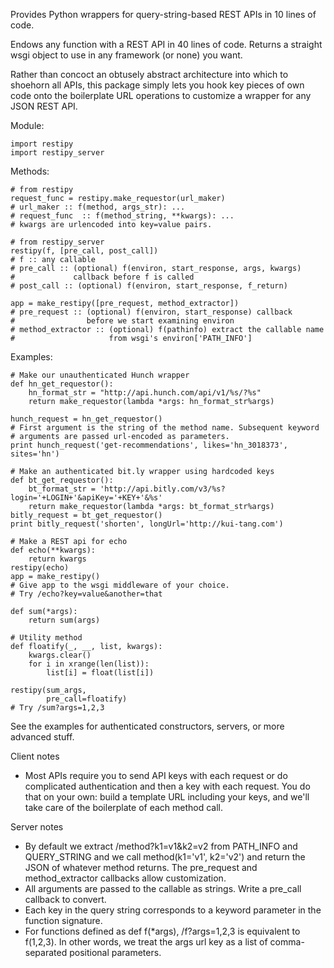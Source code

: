 Provides Python wrappers for query-string-based REST APIs in 10 lines of code.

Endows any function with a REST API in 40 lines of code. Returns a straight wsgi object to use in any framework (or none) you want.

Rather than concoct an obtusely abstract architecture into which to shoehorn all APIs, this package simply lets you hook key pieces of own code onto the boilerplate URL operations to customize a wrapper for any JSON REST API.

Module:

    import restipy
    import restipy_server

Methods:

    # from restipy
    request_func = restipy.make_requestor(url_maker)
    # url_maker :: f(method, args_str): ...
    # request_func  :: f(method_string, **kwargs): ...
    # kwargs are urlencoded into key=value pairs.

    # from restipy_server
    restipy(f, [pre_call, post_call])
    # f :: any callable
    # pre_call :: (optional) f(environ, start_response, args, kwargs)
    #             callback before f is called
    # post_call :: (optional) f(environ, start_response, f_return)

    app = make_restipy([pre_request, method_extractor])
    # pre_request :: (optional) f(environ, start_response) callback
    #                before we start examining environ
    # method_extractor :: (optional) f(pathinfo) extract the callable name
    #                     from wsgi's environ['PATH_INFO']

Examples:

    # Make our unauthenticated Hunch wrapper
    def hn_get_requestor():
        hn_format_str = "http://api.hunch.com/api/v1/%s/?%s"
        return make_requestor(lambda *args: hn_format_str%args)

    hunch_request = hn_get_requestor()
    # First argument is the string of the method name. Subsequent keyword
    # arguments are passed url-encoded as parameters.
    print hunch_request('get-recommendations', likes='hn_3018373', sites='hn')    

    # Make an authenticated bit.ly wrapper using hardcoded keys
    def bt_get_requestor():
        bt_format_str = 'http://api.bitly.com/v3/%s?login='+LOGIN+'&apiKey='+KEY+'&%s'
        return make_requestor(lambda *args: bt_format_str%args)
    bitly_request = bt_get_requestor()
    print bitly_request('shorten', longUrl='http://kui-tang.com')

    # Make a REST api for echo
    def echo(**kwargs):
        return kwargs
    restipy(echo)
    app = make_restipy()
    # Give app to the wsgi middleware of your choice.
    # Try /echo?key=value&another=that
    
    def sum(*args):
        return sum(args)
    
    # Utility method
    def floatify(_, __, list, kwargs):
        kwargs.clear()
        for i in xrange(len(list)):
            list[i] = float(list[i])

    restipy(sum_args,
            pre_call=floatify)
    # Try /sum?args=1,2,3

See the examples for authenticated constructors, servers, or more advanced stuff.

Client notes
- Most APIs require you to send API keys with each request or do
  complicated authentication and then a key with each request.
  You do that on your own: build a template URL including your keys, and
  we'll take care of the boilerplate of each method call.

Server notes
- By default we extract /method?k1=v1&k2=v2 from PATH_INFO and QUERY_STRING
  and we call method(k1='v1', k2='v2') and return the JSON of whatever
  method returns. The pre_request and method_extractor callbacks allow
  customization.
- All arguments are passed to the callable as strings. Write a pre_call
  callback to convert.
- Each key in the query string corresponds to a keyword parameter in the
  function signature.
- For functions defined as def f(*args), /f?args=1,2,3 is equivalent to
  f(1,2,3). In other words, we treat the args url key as a list of comma-
  separated positional parameters.

